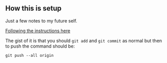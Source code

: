 ## How this is setup
Just a few notes to my future self.

[Following the instructions here](http://davidensinger.com/2013/04/deploying-jekyll-to-github-pages/)

The gist of it is that you should ```git add``` and ```git commit``` as normal but then to push the command should be:

    git push --all origin
